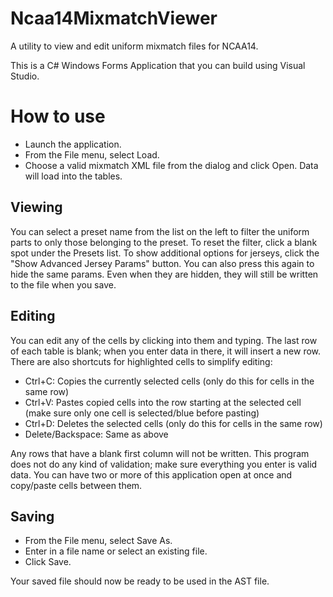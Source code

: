 # Ncaa14MixmatchViewer
A utility to view and edit uniform mixmatch files for NCAA14.

This is a C# Windows Forms Application that you can build using Visual Studio.

# How to use
- Launch the application.
- From the File menu, select Load.
- Choose a valid mixmatch XML file from the dialog and click Open. Data will load into the tables.

## Viewing
You can select a preset name from the list on the left to filter the uniform parts to only those belonging to the preset.
To reset the filter, click a blank spot under the Presets list.
To show additional options for jerseys, click the "Show Advanced Jersey Params" button. You can also press this again to hide the same params. Even when they are hidden, they will still be written to the file when you save.

## Editing
You can edit any of the cells by clicking into them and typing. The last row of each table is blank; when you enter data in there, it will insert a new row.
There are also shortcuts for highlighted cells to simplify editing:
- Ctrl+C: Copies the currently selected cells (only do this for cells in the same row)
- Ctrl+V: Pastes copied cells into the row starting at the selected cell (make sure only one cell is selected/blue before pasting)
- Ctrl+D: Deletes the selected cells (only do this for cells in the same row)
- Delete/Backspace: Same as above

Any rows that have a blank first column will not be written. This program does not do any kind of validation; make sure everything you enter is valid data.
You can have two or more of this application open at once and copy/paste cells between them.

## Saving
- From the File menu, select Save As.
- Enter in a file name or select an existing file.
- Click Save.

Your saved file should now be ready to be used in the AST file.
